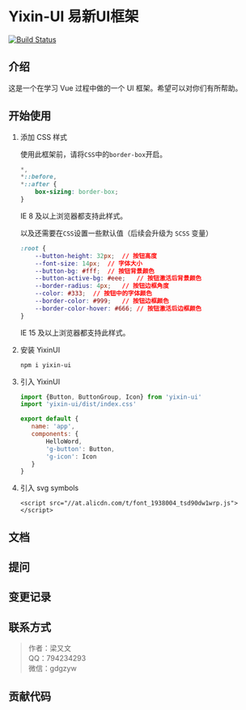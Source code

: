 # Yixin-UI 易新UI框架

[![Build Status](https://travis-ci.org/Layouwen/Yixin-UI.svg?branch=master)](https://travis-ci.org/Layouwen/Yixin-UI)

## 介绍

这是一个在学习 Vue 过程中做的一个 UI 框架。希望可以对你们有所帮助。

## 开始使用

1. 添加 CSS 样式

    使用此框架前，请将`CSS`中的`border-box`开启。
    
    ```css
    *,
    *::before,
    *::after {
        box-sizing: border-box;
    }
    ```
    
    IE 8 及以上浏览器都支持此样式。
    
    以及还需要在`CSS`设置一些默认值（后续会升级为 `SCSS` 变量）
    
    ```css
    :root {
        --button-height: 32px;  // 按钮高度
        --font-size: 14px;  // 字体大小
        --button-bg: #fff;  // 按钮背景颜色
        --button-active-bg: #eee;   // 按钮激活后背景颜色
        --border-radius: 4px;   // 按钮边框角度
        --color: #333;  // 按钮中的字体颜色
        --border-color: #999;   // 按钮边框颜色
        --border-color-hover: #666; // 按钮激活后边框颜色
    }
    ```
    
    IE 15 及以上浏览器都支持此样式。
    
2. 安装 YixinUI

   ```bash
   npm i yixin-ui
   ```

3. 引入 YixinUI

    ```js
    import {Button, ButtonGroup, Icon} from 'yixin-ui'
    import 'yixin-ui/dist/index.css'
    
    export default {   
       name: 'app',
       components: {
           HelloWord,
           'g-button': Button,
           'g-icon': Icon
       }
    }
    ```
   
4. 引入 svg symbols

    ```
    <script src="//at.alicdn.com/t/font_1938004_tsd90dw1wrp.js"></script>
    ```

## 文档

## 提问

## 变更记录

## 联系方式

> 作者：梁又文  
> QQ：794234293  
> 微信：gdgzyw

## 贡献代码